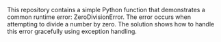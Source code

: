 This repository contains a simple Python function that demonstrates a common runtime error: ZeroDivisionError. The error occurs when attempting to divide a number by zero.  The solution shows how to handle this error gracefully using exception handling.